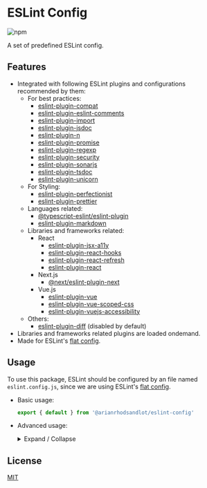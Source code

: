 # ESLint Config

![npm](https://img.shields.io/npm/v/@arianrhodsandlot/eslint-config)

A set of predefined ESLint config.

## Features
+ Integrated with following ESLint plugins and configurations recommended by them:
  + For best practices:
    + [eslint-plugin-compat](https://github.com/amilajack/eslint-plugin-compat)
    + [eslint-plugin-eslint-comments](https://github.com/eslint-community/eslint-plugin-eslint-comments)
    + [eslint-plugin-import](https://github.com/import-js/eslint-plugin-import)
    + [eslint-plugin-jsdoc](https://github.com/gajus/eslint-plugin-jsdoc)
    + [eslint-plugin-n](https://github.com/eslint-community/eslint-plugin-n)
    + [eslint-plugin-promise](https://github.com/eslint-community/eslint-plugin-promise)
    + [eslint-plugin-regexp](https://github.com/ota-meshi/eslint-plugin-regexp)
    + [eslint-plugin-security](https://github.com/eslint-community/eslint-plugin-security)
    + [eslint-plugin-sonarjs](https://github.com/SonarSource/eslint-plugin-sonarjs/)
    + [eslint-plugin-tsdoc](https://github.com/microsoft/tsdoc/tree/main/eslint-plugin)
    + [eslint-plugin-unicorn](https://github.com/sindresorhus/eslint-plugin-unicorn)
  + For Styling:
    + [eslint-plugin-perfectionist](https://github.com/azat-io/eslint-plugin-perfectionist)
    + [eslint-plugin-prettier](https://github.com/prettier/eslint-plugin-prettier)
  + Languages related:
    + [@typescript-eslint/eslint-plugin](https://github.com/typescript-eslint/typescript-eslint)
    + [eslint-plugin-markdown](https://github.com/eslint/eslint-plugin-markdown)
  + Libraries and frameworks related:
    + React
      + [eslint-plugin-jsx-a11y](https://github.com/jsx-eslint/eslint-plugin-jsx-a11y)
      + [eslint-plugin-react-hooks](https://github.com/facebook/react/tree/main/packages/eslint-plugin-react-hooks)
      + [eslint-plugin-react-refresh](https://github.com/ArnaudBarre/eslint-plugin-react-refresh)
      + [eslint-plugin-react](https://github.com/jsx-eslint/eslint-plugin-react)
    + Next.js
      + [@next/eslint-plugin-next](https://nextjs.org/docs/pages/building-your-application/configuring/eslint#eslint-plugin)
    + Vue.js
      + [eslint-plugin-vue](https://github.com/vuejs/eslint-plugin-vue)
      + [eslint-plugin-vue-scoped-css](https://github.com/future-architect/eslint-plugin-vue-scoped-css)
      + [eslint-plugin-vuejs-accessibility](https://github.com/vue-a11y/eslint-plugin-vuejs-accessibility)
  + Others:
    + [eslint-plugin-diff](https://github.com/azat-io/eslint-plugin-perfectionist) (disabled by default)
+ Libraries and frameworks related plugins are loaded ondemand.
+ Made for ESLint's [flat config](https://eslint.org/docs/latest/use/configure/configuration-files-new).

## Usage
To use this package, ESLint should be configured by an file named `eslint.config.js`, since we are using ESLint's [flat config](https://eslint.org/docs/latest/use/configure/configuration-files-new).

+ Basic usage:
  ```js
  export { default } from '@arianrhodsandlot/eslint-config'
  ```
+ Advanced usage:
  <details>
    <summary>Expand / Collapse</summary>

    + Use the more powerful function `createConfig`
      + `createConfig` is a smart function that can detect should TS rules be enabled or which libraries-related plugins/rules should be + added:
        ```js
        import { createConfig } from '@arianrhodsandlot/eslint-config'

        export default createConfig()
        ```

      + Since flat config is actually an array, we can append more config items to it:
        ```js
        import { createConfig } from '@arianrhodsandlot/eslint-config'

        export default createConfig({
          append: {
            files: ['**/*.html'],
            plugins: {
              html: eslintHtmlPlugin,
            },
            rules: eslintHtmlPlugin.configs.recommended.rules,
          },
          prepend: {
            ignore: ['build/**/*']
          },
        })
        ```

      + Additional plugins/rules can be explictly enabled or disabled:
        ```js
        import { createConfig } from '@arianrhodsandlot/eslint-config'

        export default createConfig({
          markdown: false,
          next: true,
          prettier: false,
          react: true,
          rules: {
            eqeqeq: 'off',
          },
        })
        ```

        The full list of options are listed below.
        ```ts
        export interface CreateConfigOptions {
          /** Append custom flat configs to default */
          append?: FlatConfig | FlatConfigs

          /** Should eslint-plugin-compat be enabled */
          compat?: boolean

          /** Should eslint-plugin-diff be enabled */
          diff?: boolean

          /** Should eslint-plugin-eslint-comments be enabled */
          eslintComments?: boolean

          /** Should eslint-plugin-import be enabled */
          import?: boolean

          /** Should eslint-plugin-jsdoc be enabled */
          jsdoc?: boolean

          /** Should eslint-plugin-markdown be enabled */
          markdown?: boolean

          /** Should eslint-plugin-n be enabled */
          n?: boolean

          /** Should \@next/eslint-plugin-next be enabled */
          next?: boolean

          /** Should eslint-plugin-perfectionist be enabled */
          perfectionist?: boolean

          /** Append custom flat configs to default */
          prepend?: FlatConfig | FlatConfigs

          /** Should eslint-plugin-prettier be enabled */
          prettier?: boolean

          /** Should eslint-plugin-promise be enabled */
          promise?: boolean

          /** Should eslint-plugin-react, eslint-plugin-jsx-a11y, eslint-plugin-react-hooks, eslint-plugin-react-refresh be enabled */
          react?: boolean

          /** Should eslint-plugin-regexp be enabled */
          regexp?: boolean

          /** Custom rules */
          rules?: FlatConfigRules

          /** Should eslint-plugin-security be enabled */
          security?: boolean

          /** Should eslint-plugin-sonarjs be enabled */
          sonarjs?: boolean

          /** Should eslint-plugin-tsdoc be enabled */
          tsdoc?: boolean

          /** Should \@typescript-eslint/eslint-plugin be enabled */
          typescript?: boolean

          /** Should eslint-plugin-unicorn be enabled */
          unicorn?: boolean

          /** Should eslint-plugin-vue, eslint-plugin-vuejs-accessibility, eslint-plugin-vue-scoped-css be enabled */
          vue?: boolean
        }
        ```
  </details>

## License
[MIT](license)
